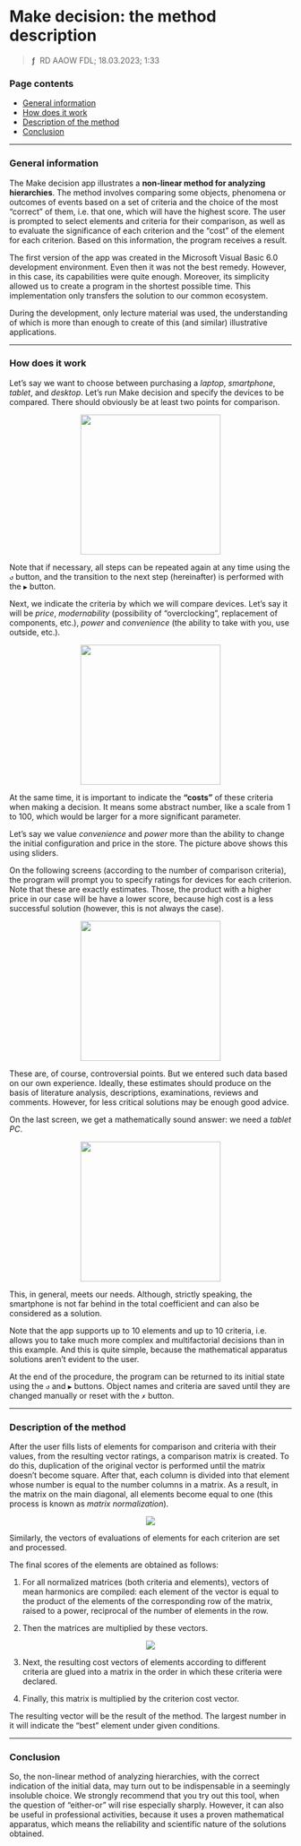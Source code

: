 # Make decision: the method description
> **ƒ** &nbsp;RD AAOW FDL; 18.03.2023; 1:33



### Page contents

- [General information](#general-information)
- [How does it work](#how-does-it-work)
- [Description of the method](#description-of-the-method)
- [Conclusion](#conclusion)

---

### General information

The Make decision app illustrates a **non-linear method for analyzing hierarchies**. The method involves comparing some
objects, phenomena or outcomes of events based on a set of criteria and the choice of the most “correct” of them, i.e. that one,
which will have the highest score. The user is prompted to select elements and criteria
for their comparison, as well as to evaluate the significance of each criterion and the “cost” of the element for each criterion.
Based on this information, the program receives a result.

The first version of the app was created in the Microsoft Visual Basic 6.0 development environment. Even then it was not
the best remedy. However, in this case, its capabilities were quite enough. Moreover, its simplicity allowed us
to create a program in the shortest possible time. This implementation only transfers the solution to our common ecosystem.

During the development, only lecture material was used, the understanding of which is more than enough to create
of this (and similar) illustrative applications.

---

### How does it work

Let’s say we want to choose between purchasing a *laptop*, *smartphone*, *tablet*, and *desktop*. Let’s run
Make decision and specify the devices to be compared. There should obviously be at least two points for comparison.

<center><img src="/MakeDecision/img/V_EN_01.png" width="250" /></center>

Note that if necessary, all steps can be repeated again at any time using the `↺` button, and the transition
to the next step (hereinafter) is performed with the `▶` button.

Next, we indicate the criteria by which we will compare devices. Let’s say it will be *price*,
*modernability* (possibility of “overclocking”, replacement of components, etc.), *power* and *convenience*
(the ability to take with you, use outside, etc.).

<center><img src="/MakeDecision/img/V_EN_02.png" width="250" /></center>

At the same time, it is important to indicate the **“costs”** of these criteria when making a decision. It means some abstract number,
like a scale from 1 to 100, which would be larger for a more significant parameter.

Let’s say we value *convenience* and *power* more than the ability to change the initial configuration and price in the store.
The picture above shows this using sliders.

On the following screens (according to the number of comparison criteria), the program will prompt you to specify ratings for devices
for each criterion. Note that these are exactly estimates. Those, the product with a higher price in our case will be
have a lower score, because high cost is a less successful solution (however, this is not always the case).

<center><img src="/MakeDecision/img/V_EN_03.png" width="250" /></center>

These are, of course, controversial points. But we entered such data based on our own experience. Ideally, these estimates should
produce on the basis of literature analysis, descriptions, examinations, reviews and comments. However, for less critical
solutions may be enough good advice.

On the last screen, we get a mathematically sound answer: we need a *tablet PC*.

<center><img src="/MakeDecision/img/V_EN_07.png" width="250" /></center>

This, in general, meets our needs. Although, strictly speaking, the smartphone is not far behind in the total coefficient
and can also be considered as a solution.

Note that the app supports up to 10 elements and up to 10 criteria, i.e. allows you to take much more
complex and multifactorial decisions than in this example. And this is quite simple, because the mathematical apparatus
solutions aren’t evident to the user.

At the end of the procedure, the program can be returned to its initial state using the `↺` and `▶` buttons. Object names
and criteria are saved until they are changed manually or reset with the `✗` button.

---

### Description of the method

After the user fills lists of elements for comparison and criteria with their values, from the resulting vector
ratings, a comparison matrix is created. To do this, duplication of the original vector is performed until the matrix
doesn’t become square. After that, each column is divided into that element whose number is equal to the number
columns in a matrix. As a result, in the matrix on the main diagonal, all elements become equal to one
(this process is known as *matrix normalization*).

<center><img src="/MakeDecision/img/Vector.png" /></center>

Similarly, the vectors of evaluations of elements for each criterion are set and processed.

The final scores of the elements are obtained as follows:

1. For all normalized matrices (both criteria and elements), vectors of mean harmonics are compiled:
each element of the vector is equal to the product of the elements of the corresponding row of the matrix, raised to a power,
reciprocal of the number of elements in the row.

2. Then the matrices are multiplied by these vectors.

<center><img src="/MakeDecision/img/Matrix.png" /></center>

3. Next, the resulting cost vectors of elements according to different criteria are glued into a matrix in the order
in which these criteria were declared.

4. Finally, this matrix is multiplied by the criterion cost vector.

The resulting vector will be the result of the method. The largest number in it will indicate the “best” element
under given conditions.

---

### Conclusion

So, the non-linear method of analyzing hierarchies, with the correct indication of the initial data, may turn out to be
indispensable in a seemingly insoluble choice. We strongly recommend that you try out this tool,
when the question of “either-or” will rise especially sharply. However, it can also be useful in professional activities,
because it uses a proven mathematical apparatus, which means the reliability and scientific nature of the solutions obtained.
